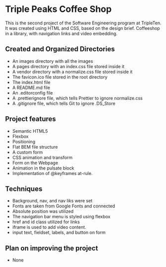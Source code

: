 # Triple Peaks Coffee Shop

This is the second project of the Software Engineering program at TripleTen. It was created using HTML and CSS, based on the design brief.
Coffeeshop in a library, with navigation links and video embedding.

## Created and Organized Directories

- An images directory with all the images
- A pages directory with an index.css file stored inside it
- A vendor directory with a normalize.css file stored inside it
- The favicon.ico file stored in the root directory
- The index.html file
- A README.md file
- An .editorconfig file
- A .prettierignore file, which tells Prettier to ignore normalize.css
- A .gitignore file, which tells Git to ignore .DS_Store

## Project features

- Semantic HTML5
- Flexbox
- Positioning
- Flat BEM file structure
- A custom form
- CSS animation and transform
- Form on the Webpage
- Animation in the pulsate block
- Implementation of @keyframes at-rule.

## Techniques

- Background, nav, and nav liks were set
- Fonts are taken from Google Fonts and connected
- Absolute position was utilized
- The navigation bar menu is styled using flexbox
- href and id class utilized for links
- iframe is used to add video content.
- input text, fieldset, labels, and button on form

## Plan on improving the project

- None

